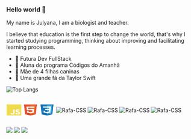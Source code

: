 ### Hello world 💫

My name is Julyana, I am a biologist and teacher.

I believe that education is the first step to change the world, that's why I started studying programming, thinking about improving and facilitating learning processes.

- 🌱 Futura Dev FullStack
- 📖 Aluna do programa Códigos do Amanhã
- 🐶 Mãe de 4 filhas caninas
- 🧣 Uma grande fã da Taylor Swift

![Top Langs](https://github-readme-stats.vercel.app/api/top-langs/?username=jolaiana&layout=compact&theme=dracula)

<div style="display: inline_block"><br>
  <img align="center" alt="Rafa-Js" height="30" width="40" src="https://raw.githubusercontent.com/devicons/devicon/master/icons/javascript/javascript-plain.svg">
  <img align="center" alt="Rafa-HTML" height="30" width="40" src="https://raw.githubusercontent.com/devicons/devicon/master/icons/html5/html5-original.svg">
  <img align="center" alt="Rafa-CSS" height="30" width="40" src="https://raw.githubusercontent.com/devicons/devicon/master/icons/css3/css3-original.svg">
  <img align="center" alt="Rafa-CSS" height="30" width="40"src="https://cdn.jsdelivr.net/gh/devicons/devicon/icons/figma/figma-original.svg"/>
      <img align="center" alt="Rafa-CSS" height="30" width="40" src="https://cdn.jsdelivr.net/gh/devicons/devicon/icons/canva/canva-original.svg"/>
           <img align="center" alt="Rafa-CSS" height="30" width="40" src="https://cdn.jsdelivr.net/gh/devicons/devicon/icons/photoshop/photoshop-plain.svg"/>
   <img align="center" alt="Rafa-CSS" height="30" width="40" src="https://cdn.jsdelivr.net/gh/devicons/devicon/icons/vscode/vscode-original.svg"/>
          </div>

##

<div> 
  <a href = "mailto:julyana.klapousko@gmail.com"><img src="https://img.shields.io/badge/Gmail-D14836?style=for-the-badge&logo=gmail&logoColor=white"></a>
  <a href="https://www.linkedin.com/in/julyana-klapousko/" target="_blank"><img src="https://img.shields.io/badge/-LinkedIn-%230077B5?style=for-the-badge&logo=linkedin&logoColor=white" target="_blank"></a> 
<a href="https://open.spotify.com/user/oluycbajq6ip22p849ltjgttg?si=2f3dbd0841734afe"><img src="https://img.shields.io/badge/Spotify-1ED760?&style=for-the-badge&logo=spotify&logoColor=white"></a>
  
</div>
